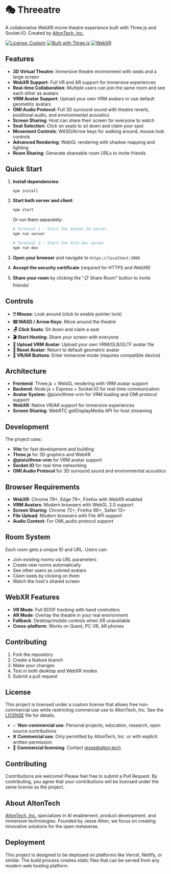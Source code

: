 # 🎭 Threeatre

A collaborative WebXR movie theatre experience built with Three.js and Socket.IO. Created by [AltonTech, Inc.](https://altontech.com)

[![License: Custom](https://img.shields.io/badge/License-Custom-blue.svg)](LICENSE)
[![Built with Three.js](https://img.shields.io/badge/Built%20with-Three.js-orange.svg)](https://threejs.org/)
[![WebXR](https://img.shields.io/badge/WebXR-Compatible-green.svg)](https://immersiveweb.dev/)

## Features

- **3D Virtual Theatre**: Immersive theatre environment with seats and a large screen
- **WebXR Support**: Full VR and AR support for immersive experiences  
- **Real-time Collaboration**: Multiple users can join the same room and see each other as avatars
- **VRM Avatar Support**: Upload your own VRM avatars or use default geometric avatars
- **OMI Audio Protocol**: Full 3D surround sound with theatre reverb, positional audio, and environmental acoustics
- **Screen Sharing**: Host can share their screen for everyone to watch
- **Seat Selection**: Click on seats to sit down and claim your spot
- **Movement Controls**: WASD/Arrow keys for walking around, mouse look controls
- **Advanced Rendering**: WebGL rendering with shadow mapping and lighting
- **Room Sharing**: Generate shareable room URLs to invite friends

## Quick Start

1. **Install dependencies**:
   ```bash
   npm install
   ```

2. **Start both server and client**:
   ```bash
   npm start
   ```

   Or run them separately:
   ```bash
   # Terminal 1 - Start the Socket.IO server
   npm run server

   # Terminal 2 - Start the Vite dev server  
   npm run dev
   ```

3. **Open your browser** and navigate to `https://localhost:3000`

4. **Accept the security certificate** (required for HTTPS and WebXR)

5. **Share your room** by clicking the "📋 Share Room" button to invite friends!

## Controls

- **🖱️ Mouse**: Look around (click to enable pointer lock)
- **⌨️ WASD / Arrow Keys**: Move around the theatre
- **🪑 Click Seats**: Sit down and claim a seat
- **🎬 Start Hosting**: Share your screen with everyone
- **👤 Upload VRM Avatar**: Upload your own VRM/GLB/GLTF avatar file
- **🔄 Reset Avatar**: Return to default geometric avatar
- **📱 VR/AR Buttons**: Enter immersive mode (requires compatible device)

## Architecture

- **Frontend**: Three.js + WebGL rendering with VRM avatar support
- **Backend**: Node.js + Express + Socket.IO for real-time communication
- **Avatar System**: @pixiv/three-vrm for VRM loading and OMI protocol support
- **WebXR**: Native VR/AR support for immersive experiences
- **Screen Sharing**: WebRTC getDisplayMedia API for host streaming

## Development

The project uses:
- **Vite** for fast development and building
- **Three.js** for 3D graphics and WebXR
- **@pixiv/three-vrm** for VRM avatar support
- **Socket.IO** for real-time networking
- **OMI Audio Protocol** for 3D surround sound and environmental acoustics

## Browser Requirements

- **WebXR**: Chrome 79+, Edge 79+, Firefox with WebXR enabled
- **VRM Avatars**: Modern browsers with WebGL 2.0 support
- **Screen Sharing**: Chrome 72+, Firefox 66+, Safari 13+
- **File Upload**: Modern browsers with File API support
- **Audio Context**: For OMI_audio protocol support

## Room System

Each room gets a unique ID and URL. Users can:
- Join existing rooms via URL parameters
- Create new rooms automatically
- See other users as colored avatars
- Claim seats by clicking on them
- Watch the host's shared screen

## WebXR Features

- **VR Mode**: Full 6DOF tracking with hand controllers
- **AR Mode**: Overlay the theatre in your real environment  
- **Fallback**: Desktop/mobile controls when XR unavailable
- **Cross-platform**: Works on Quest, PC VR, AR phones

## Contributing

1. Fork the repository
2. Create a feature branch
3. Make your changes
4. Test in both desktop and WebXR modes
5. Submit a pull request

## License

This project is licensed under a custom license that allows free non-commercial use while restricting commercial use to AltonTech, Inc. See the [LICENSE](LICENSE) file for details.

- ✅ **Non-commercial use**: Personal projects, education, research, open source contributions
- ❌ **Commercial use**: Only permitted by AltonTech, Inc. or with explicit written permission
- 📧 **Commercial licensing**: Contact jesse@alton.tech

## Contributing

Contributions are welcome! Please feel free to submit a Pull Request. By contributing, you agree that your contributions will be licensed under the same license as the project.

## About AltonTech

[AltonTech, Inc.](https://altontech.com) specializes in AI enablement, product development, and immersive technologies. Founded by Jesse Alton, we focus on creating innovative solutions for the open metaverse.

## Deployment

This project is designed to be deployed on platforms like Vercel, Netlify, or similar. The build process creates static files that can be served from any modern web hosting platform.
